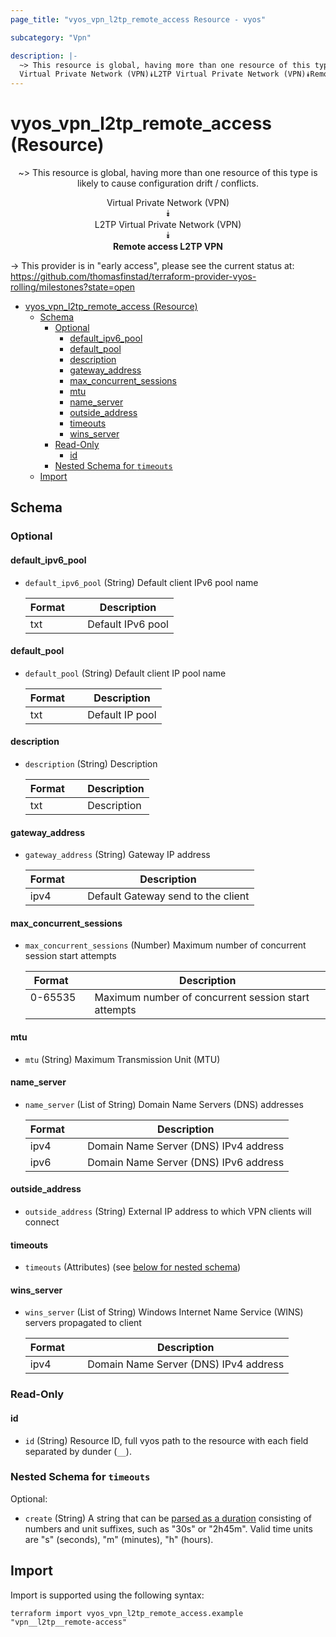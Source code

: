 ```yaml
---
page_title: "vyos_vpn_l2tp_remote_access Resource - vyos"

subcategory: "Vpn"

description: |-
  ~> This resource is global, having more than one resource of this type is likely to cause configuration drift / conflicts.
  Virtual Private Network (VPN)⯯L2TP Virtual Private Network (VPN)⯯Remote access L2TP VPN
---
```


# vyos_vpn_l2tp_remote_access (Resource)
<center>

~> This resource is global, having more than one resource of this type is likely to cause configuration drift / conflicts.

Virtual Private Network (VPN)  
⯯  
L2TP Virtual Private Network (VPN)  
⯯  
**Remote access L2TP VPN**


</center>

-> This provider is in "early access", please see the current status at: https://github.com/thomasfinstad/terraform-provider-vyos-rolling/milestones?state=open

<!--TOC-->

- [vyos_vpn_l2tp_remote_access (Resource)](#vyos_vpn_l2tp_remote_access-resource)
  - [Schema](#schema)
    - [Optional](#optional)
      - [default_ipv6_pool](#default_ipv6_pool)
      - [default_pool](#default_pool)
      - [description](#description)
      - [gateway_address](#gateway_address)
      - [max_concurrent_sessions](#max_concurrent_sessions)
      - [mtu](#mtu)
      - [name_server](#name_server)
      - [outside_address](#outside_address)
      - [timeouts](#timeouts)
      - [wins_server](#wins_server)
    - [Read-Only](#read-only)
      - [id](#id)
    - [Nested Schema for `timeouts`](#nested-schema-for-timeouts)
  - [Import](#import)

<!--TOC-->

<!-- schema generated by tfplugindocs -->
## Schema

### Optional

#### default_ipv6_pool
- `default_ipv6_pool` (String) Default client IPv6 pool name

    |  Format  &emsp;|  Description        |
    |----------|---------------------|
    |  txt     &emsp;|  Default IPv6 pool  |
#### default_pool
- `default_pool` (String) Default client IP pool name

    |  Format  &emsp;|  Description      |
    |----------|-------------------|
    |  txt     &emsp;|  Default IP pool  |
#### description
- `description` (String) Description

    |  Format  &emsp;|  Description  |
    |----------|---------------|
    |  txt     &emsp;|  Description  |
#### gateway_address
- `gateway_address` (String) Gateway IP address

    |  Format  &emsp;|  Description                         |
    |----------|--------------------------------------|
    |  ipv4    &emsp;|  Default Gateway send to the client  |
#### max_concurrent_sessions
- `max_concurrent_sessions` (Number) Maximum number of concurrent session start attempts

    |  Format   &emsp;|  Description                                          |
    |-----------|-------------------------------------------------------|
    |  0-65535  &emsp;|  Maximum number of concurrent session start attempts  |
#### mtu
- `mtu` (String) Maximum Transmission Unit (MTU)
#### name_server
- `name_server` (List of String) Domain Name Servers (DNS) addresses

    |  Format  &emsp;|  Description                            |
    |----------|-----------------------------------------|
    |  ipv4    &emsp;|  Domain Name Server (DNS) IPv4 address  |
    |  ipv6    &emsp;|  Domain Name Server (DNS) IPv6 address  |
#### outside_address
- `outside_address` (String) External IP address to which VPN clients will connect
#### timeouts
- `timeouts` (Attributes) (see [below for nested schema](#nestedatt--timeouts))
#### wins_server
- `wins_server` (List of String) Windows Internet Name Service (WINS) servers propagated to client

    |  Format  &emsp;|  Description                            |
    |----------|-----------------------------------------|
    |  ipv4    &emsp;|  Domain Name Server (DNS) IPv4 address  |

### Read-Only

#### id
- `id` (String) Resource ID, full vyos path to the resource with each field separated by dunder (`__`).

<a id="nestedatt--timeouts"></a>
### Nested Schema for `timeouts`

Optional:

- `create` (String) A string that can be [parsed as a duration](https://pkg.go.dev/time#ParseDuration) consisting of numbers and unit suffixes, such as &#34;30s&#34; or &#34;2h45m&#34;. Valid time units are &#34;s&#34; (seconds), &#34;m&#34; (minutes), &#34;h&#34; (hours).

## Import

Import is supported using the following syntax:

```shell
terraform import vyos_vpn_l2tp_remote_access.example "vpn__l2tp__remote-access"
```
